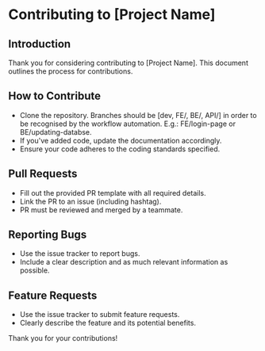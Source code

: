 # Contributing to [Project Name]

## Introduction
Thank you for considering contributing to [Project Name]. This document outlines the process for contributions.

## How to Contribute
- Clone the repository. Branches should be [dev, FE/, BE/, API/] in order to be recognised by the workflow automation. E.g.: FE/login-page or BE/updating-databse.
- If you've added code, update the documentation accordingly.
- Ensure your code adheres to the coding standards specified.

## Pull Requests
- Fill out the provided PR template with all required details.
- Link the PR to an issue (including hashtag).
- PR must be reviewed and merged by a teammate.

## Reporting Bugs
- Use the issue tracker to report bugs.
- Include a clear description and as much relevant information as possible.

## Feature Requests
- Use the issue tracker to submit feature requests.
- Clearly describe the feature and its potential benefits.


Thank you for your contributions!

